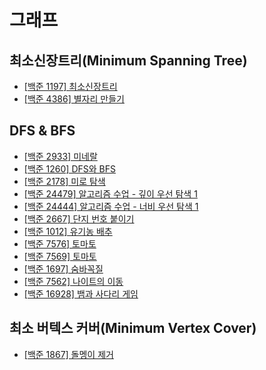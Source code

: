 # 그래프

## 최소신장트리(Minimum Spanning Tree)

- [[백준 1197] 최소신장트리](./1197_minimum_spanning_tree/)
- [[백준 4386] 별자리 만들기](./4386_constellation/)

## DFS & BFS

- [[백준 2933] 미네랄](./2933_mineral)
- [[백준 1260] DFS와 BFS](./1260_DFS_and_BFS)
- [[백준 2178] 미로 탐색](./2178_maze)
- [[백준 24479] 알고리즘 수업 - 깊이 우선 탐색 1](./24479_DFS1)
- [[백준 24444] 알고리즘 수업 - 너비 우선 탐색 1](./24444_BFS1)
- [[백준 2667] 단지 번호 붙이기](./2667_tagging_block)
- [[백준 1012] 유기농 배추](./1012_organic_cabage)
- [[백준 7576] 토마토](./7576_tomato)
- [[백준 7569] 토마토](./7569_tomato_3D)
- [[백준 1697] 숨바꼭질](./1697_hide_and_seek)
- [[백준 7562] 나이트의 이동](./7562_move_of_the_knight)
- [[백준 16928] 뱀과 사다리 게임](./16928_snake_and_ladder)

## 최소 버텍스 커버(Minimum Vertex Cover)

- [[백준 1867] 돌멩이 제거](./1867_rock_removal)
